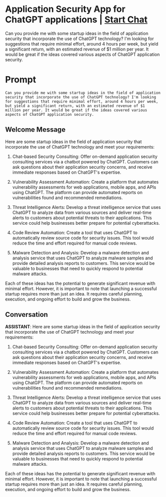 

# Application Security App for ChatGPT applications | [Start Chat](https://gptcall.net/chat.html?data=%7B%22contact%22%3A%7B%22id%22%3A%22tby0qTgzHTeaGD5FZj_jz%22%2C%22flow%22%3Atrue%7D%7D)
Can you provide me with some startup ideas in the field of application security that incorporate the use of ChatGPT technology? I'm looking for suggestions that require minimal effort, around 4 hours per week, but yield a significant return, with an estimated revenue of $1 million per year. It would be great if the ideas covered various aspects of ChatGPT application security.

# Prompt

```
Can you provide me with some startup ideas in the field of application security that incorporate the use of ChatGPT technology? I'm looking for suggestions that require minimal effort, around 4 hours per week, but yield a significant return, with an estimated revenue of $1 million per year. It would be great if the ideas covered various aspects of ChatGPT application security.
```

## Welcome Message
Here are some startup ideas in the field of application security that incorporate the use of ChatGPT technology and meet your requirements:



1. Chat-based Security Consulting: Offer on-demand application security consulting services via a chatbot powered by ChatGPT. Customers can ask questions about their application security concerns, and receive immediate responses based on ChatGPT's expertise.



2. Vulnerability Assessment Automation: Create a platform that automates vulnerability assessments for web applications, mobile apps, and APIs using ChatGPT. The platform can provide automated reports on vulnerabilities found and recommended remediations.



3. Threat Intelligence Alerts: Develop a threat intelligence service that uses ChatGPT to analyze data from various sources and deliver real-time alerts to customers about potential threats to their applications. This service could help businesses better prepare for potential cyberattacks.



4. Code Review Automation: Create a tool that uses ChatGPT to automatically review source code for security issues. This tool would reduce the time and effort required for manual code reviews.



5. Malware Detection and Analysis: Develop a malware detection and analysis service that uses ChatGPT to analyze malware samples and provide detailed analysis reports to customers. This service would be valuable to businesses that need to quickly respond to potential malware attacks.



Each of these ideas has the potential to generate significant revenue with minimal effort. However, it is important to note that launching a successful startup requires more than just an idea. It requires careful planning, execution, and ongoing effort to build and grow the business.

## Conversation

**ASSISTANT**: Here are some startup ideas in the field of application security that incorporate the use of ChatGPT technology and meet your requirements:



1. Chat-based Security Consulting: Offer on-demand application security consulting services via a chatbot powered by ChatGPT. Customers can ask questions about their application security concerns, and receive immediate responses based on ChatGPT's expertise.



2. Vulnerability Assessment Automation: Create a platform that automates vulnerability assessments for web applications, mobile apps, and APIs using ChatGPT. The platform can provide automated reports on vulnerabilities found and recommended remediations.



3. Threat Intelligence Alerts: Develop a threat intelligence service that uses ChatGPT to analyze data from various sources and deliver real-time alerts to customers about potential threats to their applications. This service could help businesses better prepare for potential cyberattacks.



4. Code Review Automation: Create a tool that uses ChatGPT to automatically review source code for security issues. This tool would reduce the time and effort required for manual code reviews.



5. Malware Detection and Analysis: Develop a malware detection and analysis service that uses ChatGPT to analyze malware samples and provide detailed analysis reports to customers. This service would be valuable to businesses that need to quickly respond to potential malware attacks.



Each of these ideas has the potential to generate significant revenue with minimal effort. However, it is important to note that launching a successful startup requires more than just an idea. It requires careful planning, execution, and ongoing effort to build and grow the business.

